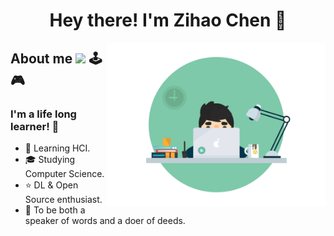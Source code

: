 <h1 align="center">Hey there! I'm Zihao Chen 👋 </h1>

<!-- <img align="right" src="https://github.com/anathayna/anathayna/blob/master/assets/pusheencode.gif"/> -->
<img src="https://github.com/nirala69/nirala69/blob/master/70804f7e25b11f29db904f2fa7b4cd9d.gif" width="350" align='right'>


## About me <img src="https://github.com/anathayna/anathayna/blob/master/assets/coin.gif?raw=1" width="20vw"/> 🕹️ 🎮 
### I'm a life long learner! 🧐
- 🔭 Learning HCI.
- 🎓 Studying Computer Science.
- ⭐️ DL & Open Source enthusiast.
- 🥅 To be both a speaker of words and a doer of deeds.

<!-- <img src="https://github-readme-stats.vercel.app/api?username=Ayxm1412"> -->
